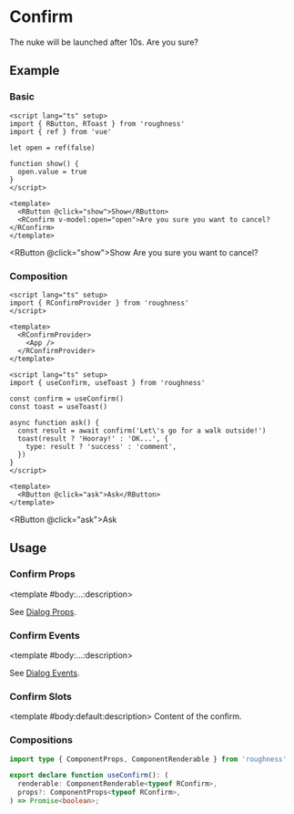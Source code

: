 <script lang="ts" setup>
import { RButton, RConfirm, RDetails, RSpace, RTable, RText, RToast, useConfirm, useToast } from 'roughness'
import { ref } from 'vue'

let open = ref(false)

function show() {
  open.value = true
}

const confirm = useConfirm()
const toast = useToast()

async function ask() {
  const result = await confirm({
    title: () => 'Hey Guys',
    default: () => 'Let\'s go for a walk outside!',
  })
  toast(result ? 'Hooray!' : 'OK...', {
    type: result ? 'success' : 'comment',
  })
}
</script>

# Confirm

The nuke will be launched after 10s. Are you sure?

## Example

### Basic

<RDetails>
  <template #summary>Show Code</template>

```vue
<script lang="ts" setup>
import { RButton, RToast } from 'roughness'
import { ref } from 'vue'

let open = ref(false)

function show() {
  open.value = true
}
</script>

<template>
  <RButton @click="show">Show</RButton>
  <RConfirm v-model:open="open">Are you sure you want to cancel?</RConfirm>
</template>
```

</RDetails>

<RButton @click="show">Show</RButton>
<RConfirm v-model:open="open">Are you sure you want to cancel?</RConfirm>

### Composition

<RDetails>
  <template #summary>Show Code</template>

```vue
<script lang="ts" setup>
import { RConfirmProvider } from 'roughness'
</script>

<template>
  <RConfirmProvider>
    <App />
  </RConfirmProvider>
</template>
```

```vue
<script lang="ts" setup>
import { useConfirm, useToast } from 'roughness'

const confirm = useConfirm()
const toast = useToast()

async function ask() {
  const result = await confirm('Let\'s go for a walk outside!')
  toast(result ? 'Hooray!' : 'OK...', {
    type: result ? 'success' : 'comment',
  })
}
</script>

<template>
  <RButton @click="ask">Ask</RButton>
</template>
```

</RDetails>

<RButton @click="ask">Ask</RButton>

## Usage

### Confirm Props

<RSpace overflow>
<RTable
  :columns="['name', 'type', 'default', 'description']"
  :rows="['...']"
>
  <template #body:*:name="{ row }">{{ row }}</template>

  <template #body:...:description>

  See [Dialog Props](/components/dialog#props).

  </template>
</RTable>
</RSpace>

### Confirm Events

<RSpace overflow>
<RTable
  :columns="['name', 'parameters', 'description']"
  :rows="['confirm', 'cancel', '...']"
>
  <template #body:*:name="{ row }">{{ row }}</template>

  <template #body:...:description>

  See [Dialog Events](/components/dialog#events).

  </template>
</RTable>
</RSpace>

### Confirm Slots

<RSpace overflow>
<RTable
  :columns="['name', 'parameters', 'description']"
  :rows="['default']"
>
  <template #body:*:name="{ row }">{{ row }}</template>

  <template #body:default:description>
    Content of the confirm.
  </template>
</RTable>
</RSpace>

### Compositions

```ts
import type { ComponentProps, ComponentRenderable } from 'roughness'

export declare function useConfirm(): (
  renderable: ComponentRenderable<typeof RConfirm>,
  props?: ComponentProps<typeof RConfirm>,
) => Promise<boolean>;
```
